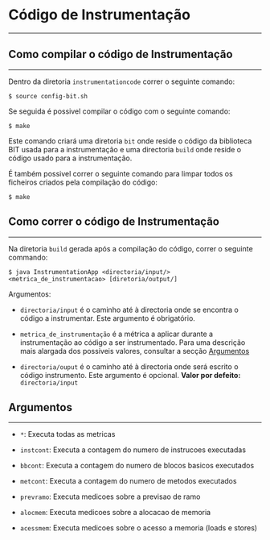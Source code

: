 # Código de Instrumentação
--------------------------

## Como compilar o código de Instrumentação
--------------------------

Dentro da diretoria `instrumentationcode` correr o seguinte comando:

```
$ source config-bit.sh
```

Se seguida é possivel compilar o código com o seguinte comando:

```
$ make
```

Este comando criará uma diretoria `bit` onde reside o código da biblioteca BIT usada para a instrumentação e uma directoria `build` onde reside o código usado para a instrumentação.

É também possivel correr o seguinte comando para limpar todos os ficheiros criados pela compilação do código:

```
$ make
```

## Como correr o código de Instrumentação
--------------------------

Na diretoria `build` gerada após a compilação do código, correr o seguinte commando:

```
$ java InstrumentationApp <directoria/input/> <metrica_de_instrumentacao> [diretoria/output/]
```

Argumentos:

- `directoria/input` é o caminho até à directoria onde se encontra o código a instrumentar. Este argumento é obrigatório.

- `metrica_de_instrumentação` é a métrica a aplicar durante a instrumentação ao código a ser instrumentado. Para uma descrição mais alargada dos possiveis valores, consultar a secção [Argumentos](##Argumentos)

- `directoria/ouput` é o caminho até à directoria onde será escrito o código instrumento. Este argumento é opcional. **Valor por defeito:** `directoria/input`

## Argumentos
--------------------------

- `*`: Executa todas as metricas

- `instcont`: Executa a contagem do numero de instrucoes executadas

- `bbcont`: Executa a contagem do numero de blocos basicos executados

- `metcont`: Executa a contagem do numero de metodos executados

- `prevramo`: Executa medicoes sobre a previsao de ramo

- `alocmem`: Executa medicoes sobre a alocacao de memoria

- `acessmem`: Executa medicoes sobre o acesso a memoria (loads e stores)